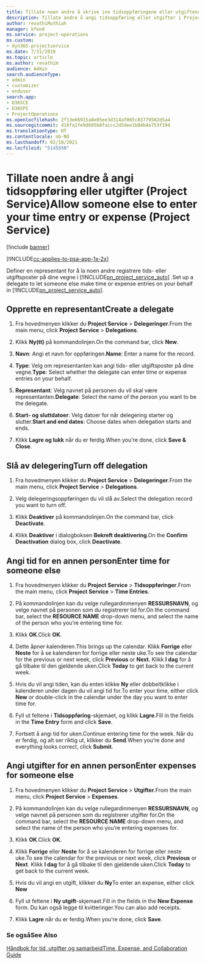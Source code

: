 ```yaml
---
title: Tillate noen andre å skrive inn tidsoppføringene eller utgiftene dine
description: Tillate andre å angi tidsoppføring eller utgifter i Project Service
author: revathiMuthiah
manager: kfend
ms.service: project-operations
ms.custom:
- dyn365-projectservice
ms.date: 7/31/2018
ms.topic: article
ms.author: revathim
audience: Admin
search.audienceType:
- admin
- customizer
- enduser
search.app:
- D365CE
- D365PS
- ProjectOperations
ms.openlocfilehash: 2f13e66915a8e05ee3d314af065c03779582d5a4
ms.sourcegitcommit: 418fa1fe9d605b8faccc2d5dee1b04b4e753f194
ms.translationtype: HT
ms.contentlocale: nb-NO
ms.lasthandoff: 02/10/2021
ms.locfileid: "5145550"
---
```

# <a name="allow-someone-else-to-enter-your-time-entry-or-expense-project-service"></a><span data-ttu-id="84a2a-103">Tillate noen andre å angi tidsoppføring eller utgifter (Project Service)</span><span class="sxs-lookup"><span data-stu-id="84a2a-103">Allow someone else to enter your time entry or expense (Project Service)</span></span>

[!include [banner](../includes/psa-now-project-operations.md)]

[!INCLUDE[cc-applies-to-psa-app-1x-2x](../includes/cc-applies-to-psa-app-1x-2x.md)]

<span data-ttu-id="84a2a-104">Definer en representant for å la noen andre registrere tids- eller utgiftsposter på dine vegne i [!INCLUDE[pn_project_service_auto](../includes/pn-project-service-auto.md)] .</span><span class="sxs-lookup"><span data-stu-id="84a2a-104">Set up a delegate to let someone else make time or expense entries on your behalf in [!INCLUDE[pn_project_service_auto](../includes/pn-project-service-auto.md)].</span></span>  
  
## <a name="create-a-delegate"></a><span data-ttu-id="84a2a-105">Opprette en representant</span><span class="sxs-lookup"><span data-stu-id="84a2a-105">Create a delegate</span></span>  
  
1.  <span data-ttu-id="84a2a-106">Fra hovedmenyen klikker du **Project Service** > **Delegeringer**.</span><span class="sxs-lookup"><span data-stu-id="84a2a-106">From the main menu, click **Project Service** > **Delegations**.</span></span>  
  
2.  <span data-ttu-id="84a2a-107">Klikk **Ny(tt)** på kommandolinjen.</span><span class="sxs-lookup"><span data-stu-id="84a2a-107">On the command bar, click **New**.</span></span>  
  
3. <span data-ttu-id="84a2a-108">**Navn**: Angi et navn for oppføringen.</span><span class="sxs-lookup"><span data-stu-id="84a2a-108">**Name**: Enter a name for the record.</span></span>  
  
4. <span data-ttu-id="84a2a-109">**Type**: Velg om representanten kan angi tids- eller utgiftsposter på dine vegne.</span><span class="sxs-lookup"><span data-stu-id="84a2a-109">**Type**: Select whether the delegate can enter time or expense entries on your behalf.</span></span>  
  
5. <span data-ttu-id="84a2a-110">**Representant**: Velg navnet på personen du vil skal være representanten.</span><span class="sxs-lookup"><span data-stu-id="84a2a-110">**Delegate**: Select the name of the person you want to be the delegate.</span></span>  
  
6. <span data-ttu-id="84a2a-111">**Start- og sluttdatoer**: Velg datoer for når delegering starter og slutter.</span><span class="sxs-lookup"><span data-stu-id="84a2a-111">**Start and end dates**: Choose dates when delegation starts and ends.</span></span>  
  
7.  <span data-ttu-id="84a2a-112">Klikk **Lagre og lukk** når du er ferdig.</span><span class="sxs-lookup"><span data-stu-id="84a2a-112">When you're done, click **Save & Close**.</span></span>  
  
## <a name="turn-off-delegation"></a><span data-ttu-id="84a2a-113">Slå av delegering</span><span class="sxs-lookup"><span data-stu-id="84a2a-113">Turn off delegation</span></span>  
  
1.  <span data-ttu-id="84a2a-114">Fra hovedmenyen klikker du **Project Service** > **Delegeringer**.</span><span class="sxs-lookup"><span data-stu-id="84a2a-114">From the main menu, click **Project Service** > **Delegations**.</span></span>  
  
2.  <span data-ttu-id="84a2a-115">Velg delegeringsoppføringen du vil slå av.</span><span class="sxs-lookup"><span data-stu-id="84a2a-115">Select the delegation record you want to turn off.</span></span>  
  
3.  <span data-ttu-id="84a2a-116">Klikk **Deaktiver** på kommandolinjen.</span><span class="sxs-lookup"><span data-stu-id="84a2a-116">On the command bar, click **Deactivate**.</span></span>  
  
4.  <span data-ttu-id="84a2a-117">Klikk **Deaktiver** i dialogboksen **Bekreft deaktivering**.</span><span class="sxs-lookup"><span data-stu-id="84a2a-117">On the **Confirm Deactivation** dialog box, click **Deactivate**.</span></span>  
  
## <a name="enter-time-for-someone-else"></a><span data-ttu-id="84a2a-118">Angi tid for en annen person</span><span class="sxs-lookup"><span data-stu-id="84a2a-118">Enter time for someone else</span></span>  
  
1.  <span data-ttu-id="84a2a-119">Fra hovedmenyen klikker du **Project Service** > **Tidsoppføringer**.</span><span class="sxs-lookup"><span data-stu-id="84a2a-119">From the main menu, click **Project Service** > **Time Entries**.</span></span>  
  
2.  <span data-ttu-id="84a2a-120">På kommandolinjen kan du velge rullegardinmenyen **RESSURSNAVN**, og velge navnet på personen som du registrerer tid for.</span><span class="sxs-lookup"><span data-stu-id="84a2a-120">On the command bar, select the **RESOURCE NAME** drop-down menu, and select the name of the person who you’re entering time for.</span></span>  
  
3.  <span data-ttu-id="84a2a-121">Klikk **OK**.</span><span class="sxs-lookup"><span data-stu-id="84a2a-121">Click **OK**.</span></span>  
  
4.  <span data-ttu-id="84a2a-122">Dette åpner kalenderen.</span><span class="sxs-lookup"><span data-stu-id="84a2a-122">This brings up the calendar.</span></span> <span data-ttu-id="84a2a-123">Klikk **Forrige** eller **Neste** for å se kalenderen for forrige eller neste uke.</span><span class="sxs-lookup"><span data-stu-id="84a2a-123">To see the calendar for the previous or next week, click **Previous** or **Next**.</span></span> <span data-ttu-id="84a2a-124">Klikk **I dag** for å gå tilbake til den gjeldende uken.</span><span class="sxs-lookup"><span data-stu-id="84a2a-124">Click **Today** to get back to the current week.</span></span>  
  
5.  <span data-ttu-id="84a2a-125">Hvis du vil angi tiden, kan du enten klikke **Ny** eller dobbeltklikke i kalenderen under dagen du vil angi tid for.</span><span class="sxs-lookup"><span data-stu-id="84a2a-125">To enter your time, either click **New** or double-click in the calendar under the day you want to enter time for.</span></span>  
  
6.  <span data-ttu-id="84a2a-126">Fyll ut feltene i **Tidsoppføring**-skjemaet, og klikk **Lagre**.</span><span class="sxs-lookup"><span data-stu-id="84a2a-126">Fill in the fields in the **Time Entry** form and click **Save**.</span></span>  
  
7.  <span data-ttu-id="84a2a-127">Fortsett å angi tid for uken.</span><span class="sxs-lookup"><span data-stu-id="84a2a-127">Continue entering time for the week.</span></span> <span data-ttu-id="84a2a-128">Når du er ferdig, og alt ser riktig ut, klikker du **Send**.</span><span class="sxs-lookup"><span data-stu-id="84a2a-128">When you’re done and everything looks correct, click **Submit**.</span></span>  
  
## <a name="enter-expenses-for-someone-else"></a><span data-ttu-id="84a2a-129">Angi utgifter for en annen person</span><span class="sxs-lookup"><span data-stu-id="84a2a-129">Enter expenses for someone else</span></span>  
  
1.  <span data-ttu-id="84a2a-130">Fra hovedmenyen klikker du **Project Service** > **Utgifter**.</span><span class="sxs-lookup"><span data-stu-id="84a2a-130">From the main menu, click **Project Service** > **Expenses**.</span></span>  
  
2.  <span data-ttu-id="84a2a-131">På kommandolinjen kan du velge rullegardinmenyen **RESSURSNAVN**, og velge navnet på personen som du registrerer utgifter for.</span><span class="sxs-lookup"><span data-stu-id="84a2a-131">On the command bar, select the **RESOURCE NAME** drop-down menu, and select the name of the person who you’re entering expenses for.</span></span>  
  
3.  <span data-ttu-id="84a2a-132">Klikk **OK**.</span><span class="sxs-lookup"><span data-stu-id="84a2a-132">Click **OK**.</span></span>  
  
4.  <span data-ttu-id="84a2a-133">Klikk **Forrige** eller **Neste** for å se kalenderen for forrige eller neste uke.</span><span class="sxs-lookup"><span data-stu-id="84a2a-133">To see the calendar for the previous or next week, click **Previous** or **Next**.</span></span> <span data-ttu-id="84a2a-134">Klikk **I dag** for å gå tilbake til den gjeldende uken.</span><span class="sxs-lookup"><span data-stu-id="84a2a-134">Click **Today** to get back to the current week.</span></span>  
  
5.  <span data-ttu-id="84a2a-135">Hvis du vil angi en utgift, klikker du **Ny**</span><span class="sxs-lookup"><span data-stu-id="84a2a-135">To enter an expense, either click **New**</span></span>  
  
6.  <span data-ttu-id="84a2a-136">Fyll ut feltene i **Ny utgift**-skjemaet.</span><span class="sxs-lookup"><span data-stu-id="84a2a-136">Fill in the fields in the **New Expense** form.</span></span> <span data-ttu-id="84a2a-137">Du kan også legge til kvitteringer.</span><span class="sxs-lookup"><span data-stu-id="84a2a-137">You can also add receipts.</span></span>  
  
7.  <span data-ttu-id="84a2a-138">Klikk **Lagre** når du er ferdig.</span><span class="sxs-lookup"><span data-stu-id="84a2a-138">When you’re done, click **Save**.</span></span>  
  
### <a name="see-also"></a><span data-ttu-id="84a2a-139">Se også</span><span class="sxs-lookup"><span data-stu-id="84a2a-139">See Also</span></span>  
 [<span data-ttu-id="84a2a-140">Håndbok for tid, utgifter og samarbeid</span><span class="sxs-lookup"><span data-stu-id="84a2a-140">Time, Expense, and Collaboration Guide</span></span>](../psa/time-expense-collaboration-guide.md)
